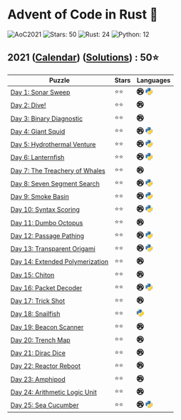 # Advent of Code in Rust 🦀

![AoC2021](https://img.shields.io/badge/Advent_of_Code-2021-8A2BE2)
![Stars: 50](https://img.shields.io/badge/Stars-50⭐-blue)
![Rust: 24](https://img.shields.io/badge/Rust-24-cyan?logo=Rust)
![Python: 12](https://img.shields.io/badge/Python-12-cyan?logo=Python)

## 2021 ([Calendar](https://adventofcode.com/2021)) ([Solutions](../2021/)) : 50⭐

Puzzle                                                                  | Stars | Languages
----------------------------------------------------------------------- | ----- | -----------
[Day 1: Sonar Sweep](https://adventofcode.com/2021/day/1)               | ⭐⭐  | [![Rust](../scripts/assets/rust.png)](../2021/day1/day1.rs) [![Python](../scripts/assets/python.png)](../2021/day1/day1.py)
[Day 2: Dive!](https://adventofcode.com/2021/day/2)                     | ⭐⭐  | [![Rust](../scripts/assets/rust.png)](../2021/day2/day2.rs)
[Day 3: Binary Diagnostic](https://adventofcode.com/2021/day/3)         | ⭐⭐  | [![Rust](../scripts/assets/rust.png)](../2021/day3/day3.rs)
[Day 4: Giant Squid](https://adventofcode.com/2021/day/4)               | ⭐⭐  | [![Rust](../scripts/assets/rust.png)](../2021/day4/day4.rs) [![Python](../scripts/assets/python.png)](../2021/day4/day4_bug.py)
[Day 5: Hydrothermal Venture](https://adventofcode.com/2021/day/5)      | ⭐⭐  | [![Rust](../scripts/assets/rust.png)](../2021/day5/day5.rs) [![Python](../scripts/assets/python.png)](../2021/day5/day5.py)
[Day 6: Lanternfish](https://adventofcode.com/2021/day/6)               | ⭐⭐  | [![Rust](../scripts/assets/rust.png)](../2021/day6/day6.rs) [![Python](../scripts/assets/python.png)](../2021/day6/day6.py)
[Day 7: The Treachery of Whales](https://adventofcode.com/2021/day/7)   | ⭐⭐  | [![Rust](../scripts/assets/rust.png)](../2021/day7/day7.rs)
[Day 8: Seven Segment Search](https://adventofcode.com/2021/day/8)      | ⭐⭐  | [![Rust](../scripts/assets/rust.png)](../2021/day8/day8.rs) [![Python](../scripts/assets/python.png)](../2021/day8/day8.py)
[Day 9: Smoke Basin](https://adventofcode.com/2021/day/9)               | ⭐⭐  | [![Rust](../scripts/assets/rust.png)](../2021/day9/day9.rs) [![Python](../scripts/assets/python.png)](../2021/day9/day9.py)
[Day 10: Syntax Scoring](https://adventofcode.com/2021/day/10)          | ⭐⭐  | [![Rust](../scripts/assets/rust.png)](../2021/day10/day10.rs) [![Python](../scripts/assets/python.png)](../2021/day10/day10.py)
[Day 11: Dumbo Octopus](https://adventofcode.com/2021/day/11)           | ⭐⭐  | [![Rust](../scripts/assets/rust.png)](../2021/day11/day11.rs)
[Day 12: Passage Pathing](https://adventofcode.com/2021/day/12)         | ⭐⭐  | [![Rust](../scripts/assets/rust.png)](../2021/day12/day12.rs) [![Python](../scripts/assets/python.png)](../2021/day12/day12.py)
[Day 13: Transparent Origami](https://adventofcode.com/2021/day/13)     | ⭐⭐  | [![Rust](../scripts/assets/rust.png)](../2021/day13/day13.rs) [![Python](../scripts/assets/python.png)](../2021/day13/day13.py)
[Day 14: Extended Polymerization](https://adventofcode.com/2021/day/14) | ⭐⭐  | [![Rust](../scripts/assets/rust.png)](../2021/day14/day14.rs)
[Day 15: Chiton](https://adventofcode.com/2021/day/15)                  | ⭐⭐  | [![Rust](../scripts/assets/rust.png)](../2021/day15/day15.rs)
[Day 16: Packet Decoder](https://adventofcode.com/2021/day/16)          | ⭐⭐  | [![Rust](../scripts/assets/rust.png)](../2021/day16/day16.rs) [![Python](../scripts/assets/python.png)](../2021/day16/day16.py)
[Day 17: Trick Shot](https://adventofcode.com/2021/day/17)              | ⭐⭐  | [![Rust](../scripts/assets/rust.png)](../2021/day17/day17.rs)
[Day 18: Snailfish](https://adventofcode.com/2021/day/18)               | ⭐⭐  | [![Python](../scripts/assets/python.png)](../2021/day18/day18.py)
[Day 19: Beacon Scanner](https://adventofcode.com/2021/day/19)          | ⭐⭐  | [![Rust](../scripts/assets/rust.png)](../2021/day19/day19.rs)
[Day 20: Trench Map](https://adventofcode.com/2021/day/20)              | ⭐⭐  | [![Rust](../scripts/assets/rust.png)](../2021/day20/day20.rs)
[Day 21: Dirac Dice](https://adventofcode.com/2021/day/21)              | ⭐⭐  | [![Rust](../scripts/assets/rust.png)](../2021/day21/day21.rs)
[Day 22: Reactor Reboot](https://adventofcode.com/2021/day/22)          | ⭐⭐  | [![Rust](../scripts/assets/rust.png)](../2021/day22/day22.rs)
[Day 23: Amphipod](https://adventofcode.com/2021/day/23)                | ⭐⭐  | [![Rust](../scripts/assets/rust.png)](../2021/day23/day23.rs)
[Day 24: Arithmetic Logic Unit](https://adventofcode.com/2021/day/24)   | ⭐⭐  | [![Rust](../scripts/assets/rust.png)](../2021/day24/day24.rs)
[Day 25: Sea Cucumber](https://adventofcode.com/2021/day/25)            | ⭐⭐  | [![Rust](../scripts/assets/rust.png)](../2021/day25/day25.rs) [![Python](../scripts/assets/python.png)](../2021/day25/day25.py)
